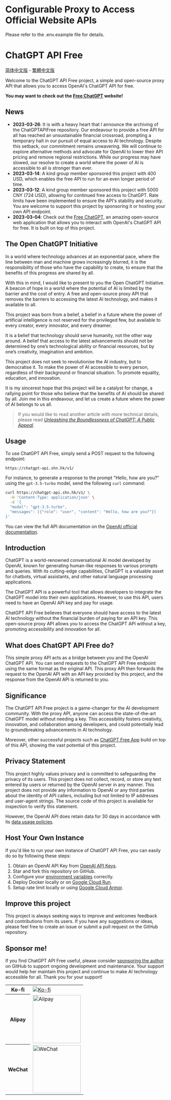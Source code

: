 # Configurable Proxy to Access Official Website APIs

Please refer to the .env.example file for details.

# ChatGPT API Free

[简体中文版](README-zh_CN.md) - [繁體中文版](README-zh_HK.md)

Welcome to the ChatGPT API Free project, a simple and open-source proxy API that allows you to access OpenAI's ChatGPT API for free.

**You may want to check out the [Free ChatGPT](https://github.com/ztjhz/FreeChatGPT) website!**

## News

- **2023-03-26**: It is with a heavy heart that I announce the archiving of the ChatGPTAPIFree repository. Our endeavour to provide a free API for all has reached an unsustainable financial crossroad, prompting a temporary halt in our pursuit of equal access to AI technology. Despite this setback, our commitment remains unwavering. We will continue to explore alternative methods and advocate for OpenAI to lower their API pricing and remove regional restrictions. While our progress may have slowed, our resolve to create a world where the power of AI is accessible to all is stronger than ever.
- **2023-03-14**: A kind group member sponsored this project with 400 USD, which enables the free API to run for an even longer period of time.
- **2023-03-12**: A kind group member sponsored this project with 5000 CNY (724 USD), allowing for continued free access to ChatGPT. Rate limits have been implemented to ensure the API's stability and security. You are welcome to support this project by sponsoring it or hosting your own API endpoint.
- **2023-03-04**: Check out the [Free ChatGPT](https://freechatgpt.chat/), an amazing open-source web application that allows you to interact with OpenAI's ChatGPT API for free. It is built on top of this project.

## The Open ChatGPT Initiative

In a world where technology advances at an exponential pace, where the line between man and machine grows increasingly blurred, it is the responsibility of those who have the capability to create, to ensure that the benefits of this progress are shared by all.

With this in mind, I would like to present to you the Open ChatGPT Initiative. A beacon of hope in a world where the potential of AI is limited by the barrier and the cost of entry. A free and open-source proxy API that removes the barriers to accessing the latest AI technology, and makes it available to all.

This project was born from a belief, a belief in a future where the power of artificial intelligence is not reserved for the privileged few, but available to every creator, every innovator, and every dreamer.

It is a belief that technology should serve humanity, not the other way around. A belief that access to the latest advancements should not be determined by one’s technological ability or financial resources, but by one’s creativity, imagination and ambition.

This project does not seek to revolutionise the AI industry, but to democratise it. To make the power of AI accessible to every person, regardless of their background or financial situation. To promote equality, education, and innovation.

It is my sincerest hope that this project will be a catalyst for change, a rallying point for those who believe that the benefits of AI should be shared by all. Join me in this endeavour, and let us create a future where the power of AI belongs to us all.

> If you would like to read another article with more technical details, please read [_Unleashing the Boundlessness of ChatGPT: A Public Appeal_](https://medium.com/@ayaka_45434/unleashing-the-boundlessness-of-chatgpt-a-public-appeal-f1b535a5ca05).

## Usage

To use ChatGPT API Free, simply send a POST request to the following endpoint:

```
https://chatgpt-api.shn.hk/v1/
```

For instance, to generate a response to the prompt "Hello, how are you?" using the `gpt-3.5-turbo` model, send the following `curl` command:

```sh
curl https://chatgpt-api.shn.hk/v1/ \
  -H 'Content-Type: application/json' \
  -d '{
  "model": "gpt-3.5-turbo",
  "messages": [{"role": "user", "content": "Hello, how are you?"}]
}'
```

You can view the full API documentation on the [OpenAI official documentation](https://platform.openai.com/docs/api-reference/chat/create).

## Introduction

ChatGPT is a world-renowned conversational AI model developed by OpenAI, known for generating human-like responses to various prompts and queries. With its cutting-edge capabilities, ChatGPT is a valuable asset for chatbots, virtual assistants, and other natural language processing applications.

The ChatGPT API is a powerful tool that allows developers to integrate the ChatGPT model into their own applications. However, to use this API, users need to have an OpenAI API key and pay for usage.

ChatGPT API Free believes that everyone should have access to the latest AI technology without the financial burden of paying for an API key. This open-source proxy API allows you to access the ChatGPT API without a key, promoting accessibility and innovation for all.

## What does ChatGPT API Free do?

This simple proxy API acts as a bridge between you and the OpenAI ChatGPT API. You can send requests to the ChatGPT API Free endpoint using the same format as the original API. This proxy API then forwards the request to the OpenAI API with an API key provided by this project, and the response from the OpenAI API is returned to you.

## Significance

The ChatGPT API Free project is a game-changer for the AI development community. With the proxy API, anyone can access the state-of-the-art ChatGPT model without needing a key. This accessibility fosters creativity, innovation, and collaboration among developers, and could potentially lead to groundbreaking advancements in AI technology.

Moreover, other successful projects such as [ChatGPT Free App](https://freechatgpt.chat/) build on top of this API, showing the vast potential of this project.

## Privacy Statement

This project highly values privacy and is committed to safeguarding the privacy of its users. This project does not collect, record, or store any text entered by users or returned by the OpenAI server in any manner. This project does not provide any information to OpenAI or any third parties about the identity of API callers, including but not limited to IP addresses and user-agent strings. The source code of this project is available for inspection to verify this statement.

However, the OpenAI API does retain data for 30 days in accordance with its [data usage policies](https://platform.openai.com/docs/data-usage-policies).

## Host Your Own Instance

If you'd like to run your own instance of ChatGPT API Free, you can easily do so by following these steps:

1. Obtain an OpenAI API Key from [OpenAI API Keys](https://platform.openai.com/account/api-keys).
1. Star and fork this repository on GitHub.
1. Configure your [environment variables](.env.example) correctly.
1. Deploy Docker locally or on [Google Cloud Run](https://cloud.google.com/run).
1. Setup rate limit locally or using [Google Cloud Armor](https://cloud.google.com/armor/docs/rate-limiting-overview).

## Improve this project

This project is always seeking ways to improve and welcomes feedback and contributions from its users. If you have any suggestions or ideas, please feel free to create an issue or submit a pull request on the GitHub repository.

## Sponsor me!

If you find ChatGPT API Free useful, please consider [sponsoring the author](https://github.com/sponsors/ayaka14732) on GitHub to support ongoing development and maintenance. Your support would help her maintain this project and continue to make AI technology accessible for all. Thank you for your support!

<table>
  <tr>
    <th>Ko-fi</th>
    <td><a href="https://ko-fi.com/freechatgpt"><img src="https://ko-fi.com/img/githubbutton_sm.svg" alt="Ko-fi"></a></td>
  </tr>
  <tr>
    <th>Alipay</th>
    <td><img src="https://ayaka14732.github.io/sponsor/alipay.jpg" alt="Alipay" width="150"></td>
  </tr>
  <tr>
    <th>WeChat</th>
    <td><img src="https://ayaka14732.github.io/sponsor/wechat.png" alt="WeChat" width="150"></td>
  </tr>
</table>
